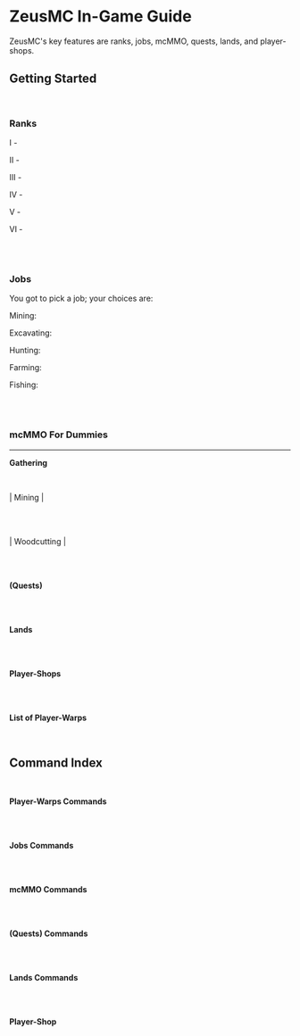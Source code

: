 # ZeusMC In-Game Guide

   ZeusMC's key features are ranks, jobs, mcMMO, quests, lands, and player-shops. 

## Getting Started

<br>

### Ranks

I -

II -

III -

IV -

V -

VI -

</br>
<br>

### Jobs



You got to pick a job; your choices are:

Mining:

Excavating:

Hunting:

Farming:

Fishing:

</br>
<br>

### mcMMO For Dummies

---

**Gathering**

<br>

| Mining |

</br>
<br>

| Woodcutting |

</br>
<br>

**(Quests)**

</br>
<br>

**Lands**

</br>
<br>

**Player-Shops**

</br>
<br>

**List of Player-Warps**

</br>

## Command Index

<br>

**Player-Warps Commands**

</br>
<br>

**Jobs Commands**

</br>
<br>

**mcMMO Commands**

</br>
<br>

**(Quests) Commands**

</br>
<br>

**Lands Commands**

</br>
<br>

**Player-Shop**

</br>
<!--stackedit_data:
eyJoaXN0b3J5IjpbMTk3ODM0NzAzNiwxMjQ4Mzk0OTQ3LDI5OT
AzNTY4OSw1NTUyMTk5MjZdfQ==
-->